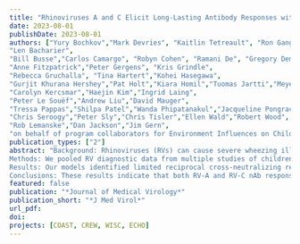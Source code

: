```yaml
---
title: "Rhinoviruses A and C Elicit Long-Lasting Antibody Responses with Limited Cross-Neutralization"
date: 2023-08-01
publishDate: 2023-08-01
authors: ["Yury Bochkov","Mark Devries", "Kaitlin Tetreault", "Ron Gangnon", "Sujin Lee",
"Len Bacharier",  
"Bill Busse","Carlos Camargo", "Robyn Cohen", "Ramani De", "Gregory Demuri", 
"Anne Fitzpatrick","Peter Gergens", "Kris Grindle",
"Rebecca Gruchalla", "Tina Hartert","Kohei Hasegawa",
"Gurjit Khurana Hershey","Pat Holt","Kiara Homil","Tuomas Jartti","Meyer Kattan",
"Carolyn Kercsmar","Haejin Kim","Ingrid Laing",
"Peter Le Souëf","Andrew Liu","David Mauger",
"Tressa Pappas","Shilpa Patel","Wanda Phipatanakul","Jacqueline Pongracic",
"Chris Seroogy","Peter Sly","Chris Tisler","Ellen Wald","Robert Wood",
"Rob Lemanske","Dan Jackson","Jim Gern",
"on behalf of program collaborators for Environment Influences on Child Health Outcomes"]
publication_types: ["2"]
abstract: "Background: Rhinoviruses (RVs) can cause severe wheezing illnesses in young children and patients with asthma. Vaccine development has been hampered by the multitude of RV types with little information about cross-neutralization. We previously showed that neutralizing antibody (nAb) responses to RV-C are detected 2-3-fold more often than those to RV-A throughout childhood. Based on Ttheose findings, we aimed to test the hypothesizeds suggest that RV-C infections are may be more likely to induce either cross-neutralizing or longer-lasting antibody responses compared with RV-A infections.
Methods: We pooled RV diagnostic data from multiple studies of children with respiratory illnesses and compared the expected vs. observed frequencies of sequential infections with RV-A or RV-C types using log-linear regression models. We tested longitudinally collected plasma samples from children to compare the duration of RV-A vs. RV-C nAb responses. 
Results: Our models identified limited reciprocal cross-neutralizing relationships for RV-A (A12-A75, A12-A78, A20-A78, and A75-A78) and only one for RV-C (C2-C40). Serologic analysis using reference mouse sera and banked human plasma samples confirmed that C40 infections induced nAb responses with modest heterotypic activity against RV-C2. Mixed-effects regression modeling of longitudinal human plasma samples collected from ages 2-18 years demonstrated that RV-A and RV-C illnesses induced nAb responses of similar duration. 
Conclusions: These results indicate that both RV-A and RV-C nAb responses have only modest cross-reactivity that is limited to genetically similar types. Contrary to our initial hypothesis, RV-C species may include even fewer cross-neutralizing types than RV-A, whereas the duration of nAb responses during childhood is similar between the two species. The modest heterotypic responses suggest that RV vaccines must have a broad representation of prevalent types."
featured: false
publication: "*Journal of Medical Virology*"
publication_short: "*J Med Virol*"
url_pdf: 
doi: 
projects: [COAST, CREW, WISC, ECHO]
---
```


